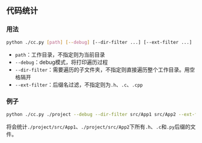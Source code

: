 ## 代码统计

### 用法

```sh
python ./cc.py [path] [--debug] [--dir-filter ...] [--ext-filter ...]
```

+ `path`：工作目录，不指定则为当前目录
+ `--debug`：debug模式，将打印遍历过程
+ `--dir-filter`：需要遍历的子文件夹，不指定则直接遍历整个工作目录。用空格隔开
+ `--ext-filter`：后缀名过滤，不指定则为`.h`、`.c`、`.cpp`

### 例子
```sh
python ./cc.py ./project --debug --dir-filter src/App1 src/App2 --ext-filter .h .c .py
```
将会统计`./project/src/App1`、`./project/src/App2`下所有`.h`、`.c`和`.py`后缀的文件。